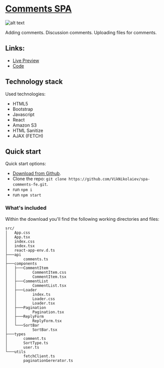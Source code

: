 # [Comments SPA](https://viknikolaiev.github.io/spa-comments-fe/)

![alt text](https://vik-nikolaiev.s3.eu-central-1.amazonaws.com/comments-spa-fe.jpg "Comments SPA")

Adding comments. Discussion comments. Uploading files for comments.

## Links:

+ [Live Preview](https://viknikolaiev.github.io/spa-comments-fe/)
+ [Code](https://github.com/VikNikolaiev/spa-comments-fe)


## Technology stack

Used technologies:

- HTML5
- Bootstrap
- Javascript
- React
- Amazon S3
- HTML Sanitize
- AJAX (FETCH)



## Quick start

Quick start options:

- [Download from Github](https://github.com/VikNikolaiev/spa-comments-fe.git).
- Clone the repo: `git clone https://github.com/VikNikolaiev/spa-comments-fe.git`.
- run `npm i`
- run `npm start`


### What's included

Within the download you'll find the following working directories and files:

```
src/
│   App.css
│   App.tsx
│   index.css
│   index.tsx
│   react-app-env.d.ts
├───api
│       comments.ts
├───components
│   ├───CommentItem
│   │       CommentItem.css
│   │       CommentItem.tsx
│   ├───CommentList
│   │       CommentList.tsx
│   ├───Loader
│   │       index.ts
│   │       Loader.css
│   │       Loader.tsx
│   ├───Pagination
│   │       Pagination.tsx
│   ├───ReplyForm
│   │       ReplyForm.tsx
│   └───SortBar
│           SortBar.tsx
├───types
│       comment.ts
│       SortType.ts
│       user.ts
└───utils
        fetchClient.ts
        paginationGererator.ts

```
